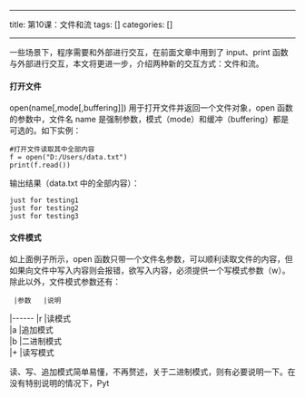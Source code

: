 
--- 
title:  第10课：文件和流 
tags: []
categories: [] 

---
一些场景下，程序需要和外部进行交互，在前面文章中用到了 input、print 函数与外部进行交互，本文将更进一步，介绍两种新的交互方式：文件和流。

#### 打开文件

open(name[,mode[,buffering]]) 用于打开文件并返回一个文件对象，open 函数的参数中，文件名 name 是强制参数，模式（mode）和缓冲（buffering）都是可选的。如下实例：

```
#打开文件读取其中全部内容
f = open("D:/Users/data.txt")
print(f.read())

```

输出结果（data.txt 中的全部内容）：

```
just for testing1
just for testing2
just for testing3

```

#### 文件模式

如上面例子所示，open 函数只带一个文件名参数，可以顺利读取文件的内容，但如果向文件中写入内容则会报错，欲写入内容，必须提供一个写模式参数（w）。除此以外，文件模式参数还有：

     |参数   |说明  
 |------
   |r   |读模式  
   |a   |追加模式  
   |b   |二进制模式  
   |+   |读写模式  

读、写、追加模式简单易懂，不再赘述，关于二进制模式，则有必要说明一下。在没有特别说明的情况下，Pyt
